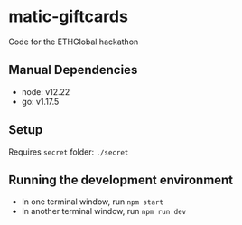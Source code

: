 # matic-giftcards

Code for the ETHGlobal hackathon

## Manual Dependencies

-   node: v12.22
-   go: v1.17.5

## Setup

Requires `secret` folder: `./secret`

## Running the development environment

-   In one terminal window, run `npm start`
-   In another terminal window, run `npm run dev`
